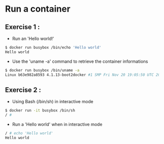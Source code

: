 # Run a container

## Exercise 1 : 

* Run an 'Hello world!'

```sh
$ docker run busybox /bin/echo 'Hello world'
Hello world
```

* Use the 'uname -a' command to retrieve the container informations

```sh
$ docker run busybox /bin/uname -a
Linux b63e982a8593 4.1.13-boot2docker #1 SMP Fri Nov 20 19:05:50 UTC 2015 x86_64 GNU/Linux
```

## Exercise 2 : 

* Using Bash (/bin/sh) in interactive mode

```sh
$ docker run -it busybox /bin/sh
/ #
```
* Run a 'Hello world' when in interactive mode

```sh
/ # echo 'Hello world'
Hello world
```
